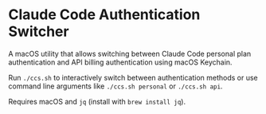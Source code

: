 # Claude Code Authentication Switcher

A macOS utility that allows switching between Claude Code personal plan authentication and API billing authentication using macOS Keychain.

Run `./ccs.sh` to interactively switch between authentication methods or use command line arguments like `./ccs.sh personal` or `./ccs.sh api`.

Requires macOS and `jq` (install with `brew install jq`).